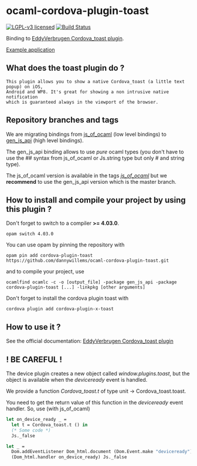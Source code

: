 # ocaml-cordova-plugin-toast

[![LGPL-v3 licensed](https://img.shields.io/badge/license-LGPLv3-blue.svg)](https://raw.githubusercontent.com/dannywillems/ocaml-cordova-plugin-toast/master/LICENSE)
[![Build Status](https://travis-ci.org/dannywillems/ocaml-cordova-plugin-toast.svg?branch=master)](https://travis-ci.org/dannywillems/ocaml-cordova-plugin-toast)

Binding to [EddyVerbrugen Cordova_toast
plugin](https://github.com/EddyVerbruggen/Cordova_toast-PhoneGap-Plugin).

[Example
application](https://github.com/dannywillems/ocaml-cordova-plugin-toast-example)

## What does the toast plugin do ?

```
This plugin allows you to show a native Cordova_toast (a little text popup) on iOS,
Android and WP8. It's great for showing a non intrusive native notification
which is guaranteed always in the viewport of the browser.
```

## Repository branches and tags

We are migrating bindings from
[js_of_ocaml](https://github.com/ocsigen/js_of_ocaml) (low level bindings) to
[gen_js_api](https://github.com/lexifi/gen_js_api) (high level bindings).

The gen_js_api binding allows to use *pure* ocaml types (you don't have to use
the ## syntax from js_of_ocaml or Js.string type but only # and string type).

The js_of_ocaml version is available in the tags
[*js_of_ocaml*](https://github.com/dannywillems/ocaml-cordova-plugin-toast/tree/js_of_ocaml)
but we **recommend** to use the gen_js_api version which is the master branch.

## How to install and compile your project by using this plugin ?

Don't forget to switch to a compiler **>= 4.03.0**.
```Shell
opam switch 4.03.0
```

You can use opam by pinning the repository with
```Shell
opam pin add cordova-plugin-toast https://github.com/dannywillems/ocaml-cordova-plugin-toast.git
```

and to compile your project, use
```Shell
ocamlfind ocamlc -c -o [output_file] -package gen_js_api -package cordova-plugin-toast [...] -linkpkg [other arguments]
```

Don't forget to install the cordova plugin toast with
```Shell
cordova plugin add cordova-plugin-x-toast
```


## How to use it ?

See the official documentation:
[EddyVerbrugen Cordova_toast plugin](https://github.com/EddyVerbruggen/Cordova_toast-PhoneGap-Plugin)
## ! BE CAREFUL !

The device plugin creates a new object called *window.plugins.toast*, but the object is
available when the *deviceready* event is handled.

We provide a function *Cordova_toast.t* of type unit -> Cordova_toast.toast.

You need to get the return value of this function in the *deviceready*
event handler.
So, use (with js_of_ocaml)

```OCaml
let on_device_ready _ =
  let t = Cordova_toast.t () in
  (* Some code *)
  Js._false

let _ =
  Dom.addEventListener Dom_html.document (Dom.Event.make "deviceready")
  (Dom_html.handler on_device_ready) Js._false
```

